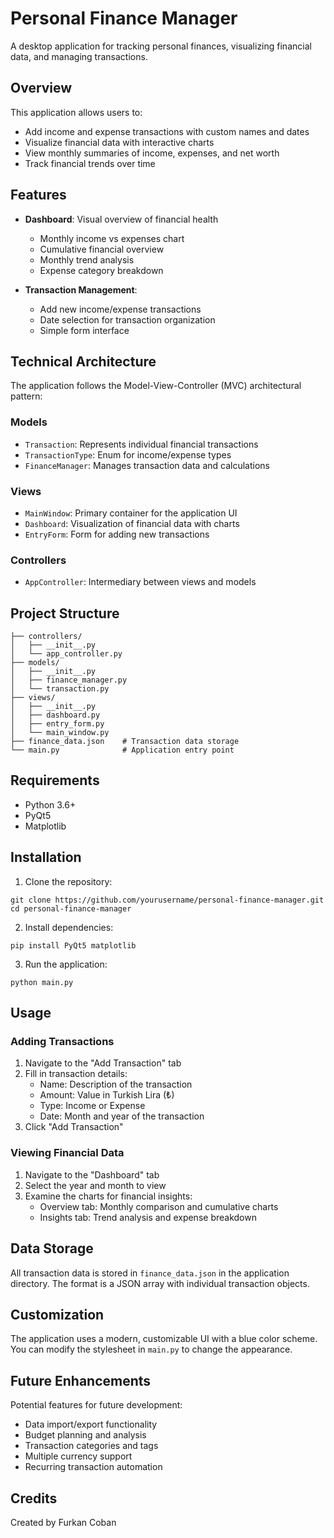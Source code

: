 # Personal Finance Manager

A desktop application for tracking personal finances, visualizing financial data, and managing transactions.

## Overview

This application allows users to:
- Add income and expense transactions with custom names and dates
- Visualize financial data with interactive charts
- View monthly summaries of income, expenses, and net worth
- Track financial trends over time

## Features

- **Dashboard**: Visual overview of financial health
  - Monthly income vs expenses chart
  - Cumulative financial overview
  - Monthly trend analysis
  - Expense category breakdown
  
- **Transaction Management**:
  - Add new income/expense transactions
  - Date selection for transaction organization
  - Simple form interface

## Technical Architecture

The application follows the Model-View-Controller (MVC) architectural pattern:

### Models
- `Transaction`: Represents individual financial transactions
- `TransactionType`: Enum for income/expense types
- `FinanceManager`: Manages transaction data and calculations

### Views
- `MainWindow`: Primary container for the application UI
- `Dashboard`: Visualization of financial data with charts
- `EntryForm`: Form for adding new transactions

### Controllers
- `AppController`: Intermediary between views and models

## Project Structure

```
├── controllers/
│   ├── __init__.py
│   └── app_controller.py
├── models/
│   ├── __init__.py
│   ├── finance_manager.py
│   └── transaction.py
├── views/
│   ├── __init__.py
│   ├── dashboard.py
│   ├── entry_form.py
│   └── main_window.py
├── finance_data.json    # Transaction data storage
└── main.py              # Application entry point
```

## Requirements

- Python 3.6+
- PyQt5
- Matplotlib

## Installation

1. Clone the repository:
```
git clone https://github.com/yourusername/personal-finance-manager.git
cd personal-finance-manager
```

2. Install dependencies:
```
pip install PyQt5 matplotlib
```

3. Run the application:
```
python main.py
```

## Usage

### Adding Transactions
1. Navigate to the "Add Transaction" tab
2. Fill in transaction details:
   - Name: Description of the transaction
   - Amount: Value in Turkish Lira (₺)
   - Type: Income or Expense
   - Date: Month and year of the transaction
3. Click "Add Transaction"

### Viewing Financial Data
1. Navigate to the "Dashboard" tab
2. Select the year and month to view
3. Examine the charts for financial insights:
   - Overview tab: Monthly comparison and cumulative charts
   - Insights tab: Trend analysis and expense breakdown

## Data Storage

All transaction data is stored in `finance_data.json` in the application directory. The format is a JSON array with individual transaction objects.

## Customization

The application uses a modern, customizable UI with a blue color scheme. You can modify the stylesheet in `main.py` to change the appearance.

## Future Enhancements

Potential features for future development:
- Data import/export functionality
- Budget planning and analysis
- Transaction categories and tags
- Multiple currency support
- Recurring transaction automation

## Credits

Created by Furkan Coban

